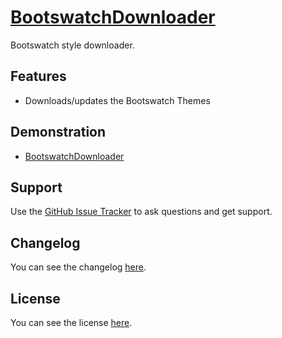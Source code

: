 # [BootswatchDownloader](http://goo.gl/y8fxbn)

Bootswatch style downloader.

## Features
* Downloads/updates the Bootswatch Themes

## Demonstration
* [BootswatchDownloader](http://goo.gl/lOEvWb)

## Support
Use the [GitHub Issue Tracker](http://goo.gl/6CqA7X) to ask questions and get support.

## Changelog
You can see the changelog <a href="CHANGELOG.md">here</a>.

## License
You can see the license <a href="LICENSE.md">here</a>.
